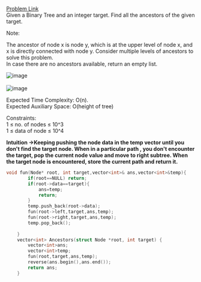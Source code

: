 [Problem Link](https://www.geeksforgeeks.org/problems/ancestors-in-binary-tree/1)<br>
Given a Binary Tree and an integer target. Find all the ancestors of the given target.<br>

Note:<br>

The ancestor of node x is node y, which is at the upper level of node x, and x is directly connected with node y. Consider multiple levels of ancestors to solve this problem.<br>
In case there are no ancestors available, return an empty list.<br>

![image](https://github.com/akscpp/GeeksforGeeks_POTD/assets/129672950/6bc75172-279b-4d59-96d7-3cc97744aba4)<br>
<br>
![image](https://github.com/akscpp/GeeksforGeeks_POTD/assets/129672950/6d688acb-265d-434a-a24d-470c2a8a92c4)<br>


Expected Time Complexity: O(n).<br>
Expected Auxiliary Space: O(height of tree)<br>

Constraints:<br>
1 ≤ no. of nodes ≤ 10^3<br>
1 ≤ data of node ≤ 10^4<br>

__Intuition ->Keeping pushing the node data in the temp vector until you don't find the target node. When in a particular path , you don't encounter the target, pop the current node value and move to right subtree. When the target node is encountered, store the current path and return it.__<br>

```C++
void fun(Node* root, int target,vector<int>& ans,vector<int>&temp){
        if(root==NULL) return;
        if(root->data==target){
            ans=temp;
            return;
        }
        temp.push_back(root->data);
        fun(root->left,target,ans,temp);
        fun(root->right,target,ans,temp);
        temp.pop_back();
        
    }
    vector<int> Ancestors(struct Node *root, int target) {
        vector<int>ans;
        vector<int>temp;
        fun(root,target,ans,temp);
        reverse(ans.begin(),ans.end());
        return ans;
    }
```
